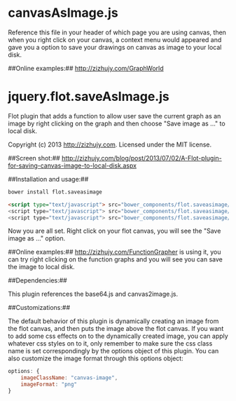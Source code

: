 canvasAsImage.js
================

Reference this file in your header of which page you are using canvas, then when you right click on your canvas, a context menu would appeared and gave you a option to save your drawings on canvas as image to your local disk.

##Online examples:##
http://zizhujy.com/GraphWorld

jquery.flot.saveAsImage.js
==========================

Flot plugin that adds a function to allow user save the current graph as an image by right clicking on the graph and then choose "Save image as ..." to local disk.

Copyright (c) 2013 http://zizhujy.com.
Licensed under the MIT license.

##Screen shot:##
http://zizhujy.com/blog/post/2013/07/02/A-Flot-plugin-for-saving-canvas-image-to-local-disk.aspx

##Installation and usage:##
```html
bower install flot.saveasimage

<script type="text/javascript"> src="bower_components/flot.saveasimage/lib/base64.js">
<script type="text/javascript"> src="bower_components/flot.saveasimage/lib/canvas2image.js">
<script type="text/javascript"> src="bower_components/flot.saveasimage/jquery.flot.saveAsImage.js">
```
    
Now you are all set. Right click on your flot canvas, you will see the "Save image as ..." option.

##Online examples:##
http://zizhujy.com/FunctionGrapher is using it, you can try right clicking on the function graphs and
you will see you can save the image to local disk.

##Dependencies:##

This plugin references the base64.js and canvas2image.js.

##Customizations:##

The default behavior of this plugin is dynamically creating an image from the flot canvas, and then puts the 
image above the flot canvas. If you want to add some css effects on to the dynamically created image, you can
apply whatever css styles on to it, only remember to make sure the css class name is set correspondingly by 
the options object of this plugin. You can also customize the image format through this options object:

```javascript
options: {
    imageClassName: "canvas-image",
    imageFormat: "png"
}
```
